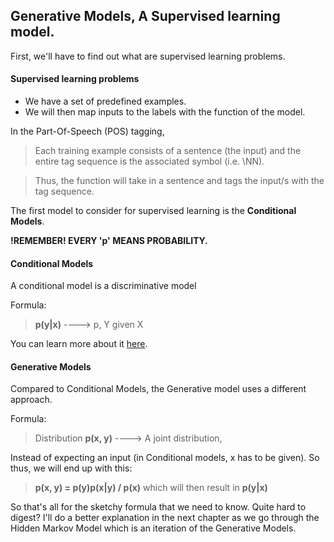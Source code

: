 ## Generative Models, A Supervised learning model.

First, we'll have to find out what are supervised learning problems.
#### Supervised learning problems
- We have a set of predefined examples.
- We will then map inputs to the labels with the function of the model.

In the Part-Of-Speech (POS) tagging,
> Each training example consists of a sentence (the input) and the entire tag
sequence is the associated symbol (i.e. \NN).

> Thus, the function will take in a sentence and tags the input/s with
the tag sequence.

The first model to consider for supervised learning is the **Conditional Models**.

**!REMEMBER! EVERY 'p' MEANS PROBABILITY.**

#### Conditional Models
A conditional model is a discriminative model

Formula:
>  **p(y|x)** ----> p, Y given X

You can learn more about it [here](https://cs.stackexchange.com/questions/16777/hidden-markov-model-in-tagging-problem).

#### Generative Models
Compared to Conditional Models, the Generative model uses a different approach.

Formula:
> Distribution **p(x, y)** ----> A joint distribution,

Instead of expecting an input (in Conditional models, x has to be given). So thus,
 we will end up with this:

> **p(x, y) = p(y)p(x|y) / p(x)** which will then result in **p(y|x)**

So that's all for the sketchy formula that we need to know. Quite hard to digest?
I'll do a better explanation in the next chapter as we go through the Hidden Markov Model which is an iteration of the Generative Models.
